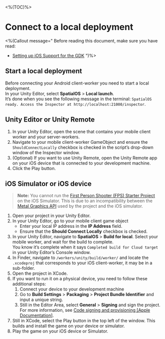 <%(TOC)%>

# Connect to a local deployment

<%(Callout message="
Before reading this document, make sure you have read:

* [Setting up iOS Support for the GDK]({{urlRoot}}/reference/mobile/ios/setup)
")%>

## Start a local deployment

Before connecting your Android client-worker you need to start a local deployment.<br/>
In your Unity Editor, select **SpatialOS** > **Local launch**.<br>
It’s done when you see the following message in the terminal: `SpatialOS ready. Access the Inspector at http://localhost:21000/inspector`.

## Unity Editor or Unity Remote


1. In your Unity Editor, open the scene that contains your mobile client worker and your server-workers.
1. Navigate to your mobile client-worker GameObject and ensure the `ShouldConnectLocally` checkbox is checked in the script’s drop-down window of the Inspector window.
1. (Optional) If you want to use Unity Remote, open the Unity Remote app on your iOS device that is connected to your development machine.
1. Click the Play button.

## iOS Simulator or iOS device

> **Note:** You cannot run the [First Person Shooter (FPS) Starter Project]({{urlRoot}}/projects/fps/overview) on the iOS Simulator. This is due to an incompatibility between the [Metal Graphics API](https://developer.apple.com/metal/) used by the project and the iOS simulator.

1. Open your project in your Unity Editor.
1. In your Unity Editor, go to your mobile client game object
    * Enter your local IP address in the **IP Address** field.
    * Ensure that the **Should Connect Locally** checkbox is checked.
1. In your Unity Editor, navigate to **SpatialOS** > **Build for local**. Select your mobile worker, and wait for the build to complete.<br/>
You know it’s complete when it says `Completed build for Cloud target` in your Unity Editor’s Console window.
1. In Finder, navigate to `/workers/unity/build/worker/` and locate the `.xcodeproj` that corresponds to your iOS client-worker, it may be in a sub-folder.
1. Open the project in XCode.
1. If you want to run it on a physical device, you need to follow these additional steps:
    1. Connect your device to your development machine
    1. Go to **Build Settings** > **Packaging** > **Project Bundle Identifier** and input a unique string.
    1. Still in the Editor Area, select **General** > **Signing** and sign the project.<br>
    For more information, see [Code signing and provisioning [Apple Documentation]](https://help.apple.com/xcode/mac/current/#/dev60b6fbbc7).
1. Still in XCode, select the Play button in the top left of the window. This builds and install the game on your device or simulator.
1. Play the game on your iOS device or Simulator.

